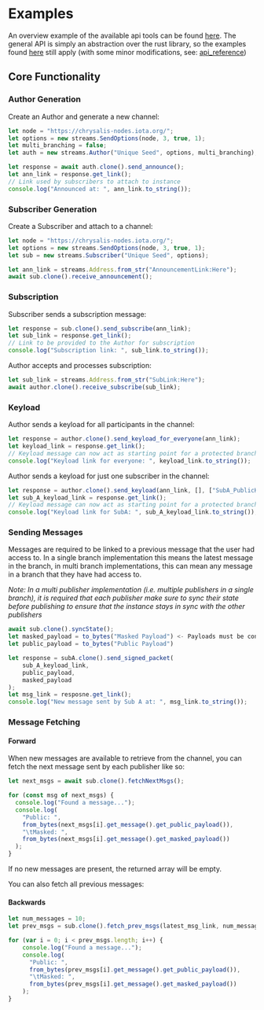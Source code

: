 # Examples
An overview example of the available api tools can be found [here](../../../../bindings/wasm/examples/node.js).
The general API is simply an abstraction over the rust library, so the examples found 
[here](../rust/examples.md) still apply (with some minor modifications, see: [api_reference](api_reference.md))

## Core Functionality

### Author Generation
Create an Author and generate a new channel:
```javascript
let node = "https://chrysalis-nodes.iota.org/";
let options = new streams.SendOptions(node, 3, true, 1);
let multi_branching = false;
let auth = new streams.Author("Unique Seed", options, multi_branching);

let response = await auth.clone().send_announce();
let ann_link = response.get_link();
// Link used by subscribers to attach to instance
console.log("Announced at: ", ann_link.to_string());
```

### Subscriber Generation
Create a Subscriber and attach to a channel:
```javascript
let node = "https://chrysalis-nodes.iota.org/";
let options = new streams.SendOptions(node, 3, true, 1);
let sub = new streams.Subscriber("Unique Seed", options);

let ann_link = streams.Address.from_str("AnnouncementLink:Here");
await sub.clone().receive_announcement();
```

### Subscription
Subscriber sends a subscription message:
```javascript
let response = sub.clone().send_subscribe(ann_link);
let sub_link = response.get_link();
// Link to be provided to the Author for subscription
console.log("Subscription link: ", sub_link.to_string());
```
Author accepts and processes subscription: 
```javascript
let sub_link = streams.Address.from_str("SubLink:Here");
await author.clone().receive_subscribe(sub_link);
```

### Keyload
Author sends a keyload for all participants in the channel:
```javascript
let response = author.clone().send_keyload_for_everyone(ann_link);
let keyload_link = response.get_link();
// Keyload message can now act as starting point for a protected branch
console.log("Keyload link for everyone: ", keyload_link.to_string());
``` 
Author sends a keyload for just one subscriber in the channel:
```javascript
let response = author.clone().send_keyload(ann_link, [], ["SubA_PublicKey"]);
let sub_A_keyload_link = response.get_link();
// Keyload message can now act as starting point for a protected branch
console.log("Keyload link for SubA: ", sub_A_keyload_link.to_string());
``` 

### Sending Messages
Messages are required to be linked to a previous message that the user had access to. 
In a single branch implementation this means the latest message in the branch, in multi
branch implementations, this can mean any message in a branch that they have had access 
to.

*Note: In a multi publisher implementation (i.e. multiple publishers in a single branch),
it is required that each publisher make sure to sync their state before publishing to ensure 
that the instance stays in sync with the other publishers*

```javascript
await sub.clone().syncState();
let masked_payload = to_bytes("Masked Payload") <- Payloads must be converted to bytes
let public_payload = to_bytes("Public Payload")

let response = subA.clone().send_signed_packet(
    sub_A_keyload_link,
    public_payload,
    masked_payload
);
let msg_link = resposne.get_link();
console.log("New message sent by Sub A at: ", msg_link.to_string());
```

### Message Fetching 
#### Forward
When new messages are available to retrieve from the channel, you can fetch the next 
message sent by each publisher like so:
```javascript
let next_msgs = await sub.clone().fetchNextMsgs();

for (const msg of next_msgs) {
  console.log("Found a message...");
  console.log(
    "Public: ",
    from_bytes(next_msgs[i].get_message().get_public_payload()),
    "\tMasked: ",
    from_bytes(next_msgs[i].get_message().get_masked_payload())
  );
}
```

If no new messages are present, the returned array will be empty.

You can also fetch all previous messages:

#### Backwards  
```javascript
let num_messages = 10;
let prev_msgs = sub.clone().fetch_prev_msgs(latest_msg_link, num_messages);

for (var i = 0; i < prev_msgs.length; i++) {
    console.log("Found a message...");
    console.log(
      "Public: ",
      from_bytes(prev_msgs[i].get_message().get_public_payload()),
      "\tMasked: ",
      from_bytes(prev_msgs[i].get_message().get_masked_payload())
    );
}
```
